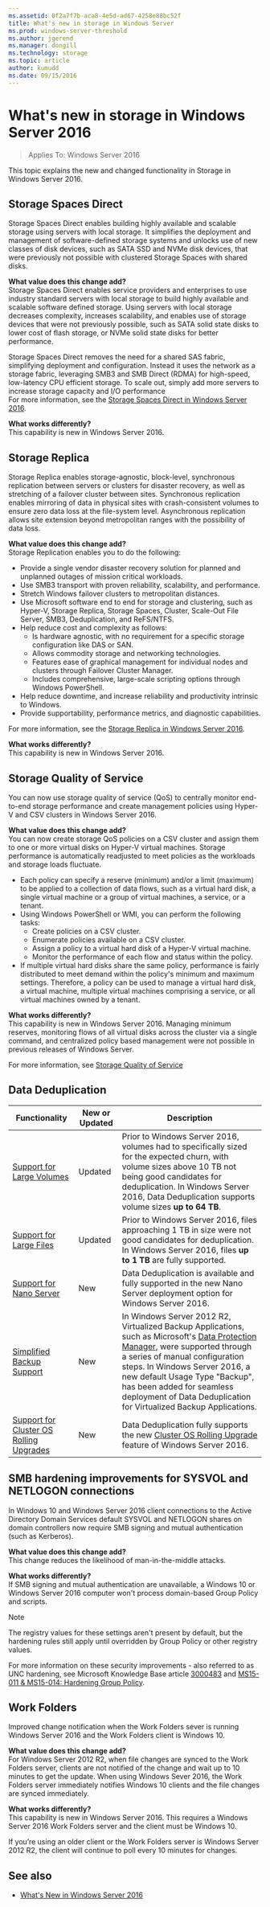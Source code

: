 ```yaml
---
ms.assetid: 0f2a7f7b-aca8-4e5d-ad67-4258e88bc52f
title: What's new in storage in Windows Server
ms.prod: windows-server-threshold
ms.author: jgerend
ms.manager: dongill
ms.technology: storage
ms.topic: article
author: kumudd
ms.date: 09/15/2016
--- 
```

# What's new in storage in Windows Server 2016

>Applies To: Windows Server 2016

This topic explains the new and changed functionality in Storage in Windows Server 2016.

## <a name="s2d"></a>Storage Spaces Direct  
Storage Spaces Direct enables building highly available and scalable storage using servers with local storage. It simplifies the deployment and management of software-defined storage systems and unlocks use of new classes of disk devices, such as SATA SSD and NVMe disk devices, that were previously not possible with clustered Storage Spaces with shared disks.  

**What value does this change add?**  
Storage Spaces Direct enables service providers and enterprises to use industry standard servers with local storage to build highly available and scalable software defined storage. Using servers with local storage decreases complexity, increases scalability, and enables use of storage devices that were not previously possible, such as SATA solid state disks to lower cost of flash storage, or NVMe solid state disks for better performance.  

Storage Spaces Direct removes the need for a shared SAS fabric, simplifying deployment and configuration. Instead it uses the network as a storage fabric, leveraging SMB3 and SMB Direct (RDMA) for high-speed, low-latency CPU efficient storage. To scale out, simply add more servers to increase storage capacity and I/O performance  
For more information, see the [Storage Spaces Direct in Windows Server 2016](storage-spaces/storage-spaces-direct-overview.md).  

**What works differently?**  
This capability is new in Windows Server 2016.  

## <a name="storage-replica"></a>Storage Replica  
Storage Replica enables storage-agnostic, block-level, synchronous replication between servers or clusters for disaster recovery, as well as stretching of a failover cluster between sites. Synchronous replication enables mirroring of data in physical sites with crash-consistent volumes to ensure zero data loss at the file-system level. Asynchronous replication allows site extension beyond metropolitan ranges with the possibility of data loss.  

**What value does this change add?**  
Storage Replication enables you to do the following:  

* Provide a single vendor disaster recovery solution for planned and unplanned outages of mission critical workloads.
* Use SMB3 transport with proven reliability, scalability, and performance.
* Stretch Windows failover clusters to metropolitan distances.
* Use Microsoft software end to end for storage and clustering, such as Hyper-V, Storage Replica, Storage Spaces, Cluster, Scale-Out File Server, SMB3, Deduplication, and ReFS/NTFS.
* Help reduce cost and complexity as follows: 
    * Is hardware agnostic, with no requirement for a specific storage configuration like DAS or SAN.
    * Allows commodity storage and networking technologies.
    * Features ease of graphical management for individual nodes and clusters through Failover Cluster Manager.
    * Includes comprehensive, large-scale scripting options through Windows PowerShell. 
* Help reduce downtime, and increase reliability and productivity intrinsic to Windows.  
* Provide supportability, performance metrics, and diagnostic capabilities.  

For more information, see the [Storage Replica in Windows Server 2016](storage-replica/storage-replica-overview.md).  

**What works differently?**  
This capability is new in Windows Server 2016.  

## <a name="storage-qos"></a>Storage Quality of Service  
You can now use storage quality of service (QoS) to centrally monitor end-to-end storage performance and create management policies using Hyper-V and CSV clusters in Windows Server 2016.  

**What value does this change add?**  
You can now create storage QoS policies on a CSV cluster and assign them to one or more virtual disks on Hyper-V virtual machines. Storage performance is automatically readjusted to meet policies as the workloads and storage loads fluctuate.  

* Each policy can specify a reserve (minimum) and/or a limit (maximum) to be applied to a collection of data flows, such as a virtual hard disk, a single virtual machine or a group of virtual machines, a service, or a tenant.  
* Using Windows PowerShell or WMI, you can perform the following tasks:  
    * Create policies on a CSV cluster.
    * Enumerate policies available on a CSV cluster.
    * Assign a policy to a virtual hard disk of a Hyper-V virtual machine. 
    * Monitor the performance of each flow and status within the policy.  
* If multiple virtual hard disks share the same policy, performance is fairly distributed to meet demand within the policy's minimum and maximum settings. Therefore, a policy can be used to manage a virtual hard disk, a virtual machine, multiple virtual machines comprising a service, or all virtual machines owned by a tenant.  

**What works differently?**  
This capability is new in Windows Server 2016. Managing minimum reserves, monitoring flows of all virtual disks across the cluster via a single command, and centralized policy based management were not possible in previous releases of Windows Server.  

For more information, see [Storage Quality of Service](storage-qos/storage-qos-overview.md)

## <a name="dedup"></a>Data Deduplication  
| Functionality | New or Updated | Description |
|---------------|----------------|-------------|
| [Support for Large Volumes](data-deduplication/whats-new.md#large-volume-support) | Updated | Prior to Windows Server 2016, volumes had to specifically sized for the expected churn, with volume sizes above 10 TB not being good candidates for deduplication. In Windows Server 2016, Data Deduplication supports volume sizes **up to 64 TB**. |
| [Support for Large Files](data-deduplication/whats-new.md#large-file-support) | Updated | Prior to Windows Server 2016, files approaching 1 TB in size were not good candidates for deduplication. In Windows Server 2016, files **up to 1 TB** are fully supported. |
| [Support for Nano Server](data-deduplication/whats-new.md#nano-server-support) | New | Data Deduplication is available and fully supported in the new Nano Server deployment option for Windows Server 2016. |
| [Simplified Backup Support](data-deduplication/whats-new.md#simple-backup-support) | New | In Windows Server 2012 R2, Virtualized Backup Applications, such as Microsoft's [Data Protection Manager](https://technet.microsoft.com/en-us/library/hh758173.aspx), were supported through a series of manual configuration steps. In Windows Server 2016, a new default Usage Type "Backup", has been added for seamless deployment of Data Deduplication for Virtualized Backup Applications. |
| [Support for Cluster OS Rolling Upgrades](data-deduplication/whats-new.md#cluster-upgrade-support) | New | Data Deduplication fully supports the new [Cluster OS Rolling Upgrade](../failover-clustering/cluster-operating-system-rolling-upgrade.md) feature of Windows Server 2016. |

## <a name="smb-hardening-improvements"></a>SMB hardening improvements for SYSVOL and NETLOGON connections  
In Windows 10 and Windows Server 2016 client connections to the Active Directory Domain Services default SYSVOL and NETLOGON shares on domain controllers now require SMB signing and mutual authentication (such as Kerberos).   

**What value does this change add?**  
This change reduces the likelihood of man-in-the-middle attacks.   

**What works differently?**  
If SMB signing and mutual authentication are unavailable, a Windows 10 or Windows Server 2016 computer won't process domain-based Group Policy and scripts.  

> [!NOTE]  
> The registry values for these settings aren't present by default, but the hardening rules still apply until overridden by Group Policy or other registry values.  

For more information on these security improvements - also referred to as UNC hardening, see Microsoft Knowledge Base article [3000483](http://support.microsoft.com/kb/3000483) and [MS15-011 & MS15-014: Hardening Group Policy](http://blogs.technet.microsoft.com/srd/2015/02/10/ms15-011-ms15-014-hardening-group-policy).  

## Work Folders
Improved change notification when the Work Folders sever is running Windows Server 2016 and the Work Folders client is Windows 10.

**What value does this change add?**<br>
For Windows Server 2012 R2, when file changes are synced to the Work Folders server, clients are not notified of the change and wait up to 10 minutes to get the update.  When using Windows Sever 2016, the Work Folders server immediately notifies Windows 10 clients and the file changes are synced immediately.

**What works differently?**<br>
This capability is new in Windows Server 2016. This requires a Windows Server 2016 Work Folders server and the client must be Windows 10.

If you’re using an older client or the Work Folders server is Windows Server 2012 R2, the client will continue to poll every 10 minutes for changes.


## See also  
* [What's New in Windows Server 2016](../get-started/What-s-New-in-Windows-Server-2016-Technical-Preview-5.md)  

